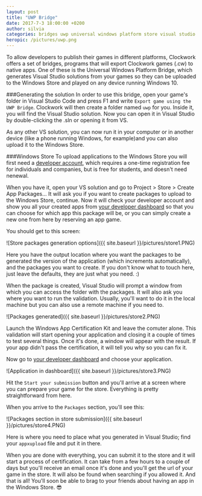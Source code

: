 ```yaml
---
layout: post
title: "UWP Bridge"
date: 2017-7-3 18:00:00 +0200
author: silvia
categories: bridges uwp universal windows platform store visual studio
heropic: /pictures/uwp.png
---
```



To allow developers to publish their games in different platforms, Clockwork offers a set of bridges, programs that will export Clockwork games (.cw) to native apps. One of these is the Universal Windows Platform Bridge, which generates Visual Studio solutions from your games so they can be uploaded to the Windows Store and played on any device running Windows 10.

###Generating the solution
In order to use this bridge, open your game's folder in Visual Studio Code and press F1 and write `Export game using the UWP Bridge`. Clockwork will then create a folder named `uwp` for you. Inside it, you will find the Visual Studio solution. Now you can open it in Visual Studio by double-clicking the .sln or opening it from VS.

As any other VS solution, you can now run it in your computer or in another device (like a phone running Windows, for example)and you can also upload it to the Windows Store.

###Windows Store
To upload applications to the Windows Store you will first need a [developer account](https://developer.microsoft.com/en-us/store/register), which requires a one-time registration fee for individuals and companies, but is free for students, and doesn't need nenewal.

When you have it, open your VS solution and go to Project > Store > Create App Packages... It will ask you if you want to create packages to upload to the Windows Store, continue. Now it will check your developer account and show you all your created apps from [your developer dashboard](https://developer.microsoft.com/en-us/dashboard/windows/overview) so that you can choose for which app this package will be, or you can simply create a new one from here by reserving an app game.

You should get to this screen:

![Store packages generation options]({{ site.baseurl }}/pictures/store1.PNG)

Here you have the output location where you want the packages to be generated the version of the application (which increments automatically), and the packages you want to create. If you don't know what to touch here, just leave the defaults, they are just what you need. :)

When the package is created, Visual Studio will prompt a window from which you can access the folder with the packages. It will also ask you where you want to run the validation. Usually, you'll want to do it in the local machine but you can also use a remote machine if you need to. 

![Packages generated]({{ site.baseurl }}/pictures/store2.PNG)

Launch the Windows App Certification Kit and leave the comuter alone. This validation will start opening your application and closing it a couple of times to test several things. Once it's done, a window will appear with the result. If your app didn't pass the certification, it will tell you why so you can fix it.

Now go to [your developer dashboard](https://developer.microsoft.com/en-us/dashboard/windows/overview) and choose your application. 

![Application in dashboard]({{ site.baseurl }}/pictures/store3.PNG)

Hit the `Start your submission` button and you'll arrive at a screen where you can prepare your game for the store. Everything is pretty straightforward from here.

When you arrive to the `Packages` section, you'll see this:


![Packages section in store submission]({{ site.baseurl }}/pictures/store4.PNG)


Here is where you need to place what you generated in Visual Studio; find your `appxupload` file and put it in there.

When you are done with everything, you can submit it to the store and it will start a process of certification. It can take from a few hours to a couple of days but you'll receive an email once it's done and you'll get the url of your game in the store. It will also be found when searching if you allowed it. And that is all! You'll soon be able to brag to your friends about having an app in the Windows Store. 😎
